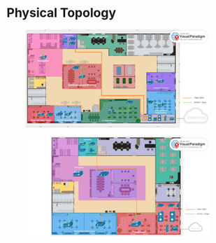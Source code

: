 # Physical Topology

<figure><img src="../.gitbook/assets/HQ.png" alt=""><figcaption></figcaption></figure>

<figure><img src="../.gitbook/assets/BN.png" alt=""><figcaption></figcaption></figure>
